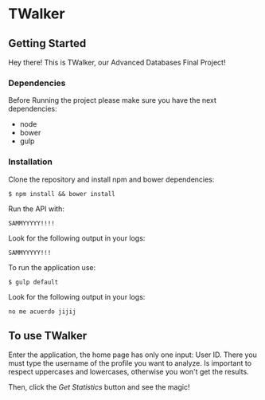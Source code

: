 # TWalker #

## Getting Started ##
Hey there! This is TWalker, our Advanced Databases Final Project!

### Dependencies ###
Before Running the project please make sure you have the next dependencies:

* node
* bower
* gulp

### Installation
Clone the repository and install npm and bower dependencies:

```
$ npm install && bower install

```

Run the  API with:

```
SAMMYYYYY!!!!
```

Look for the following output in your logs:

```
SAMMYYYYY!!!
```

To run the application use:

```
$ gulp default

```

Look for the following output in your logs:

```
no me acuerdo jijij
```

## To use TWalker ##
Enter the application, the home page has only one input: User ID. There you must type the username of the profile you want to analyze. Is important to respect uppercases and lowercases, otherwise you won't get the results.

Then, click the *Get Statistics* button and see the magic!
